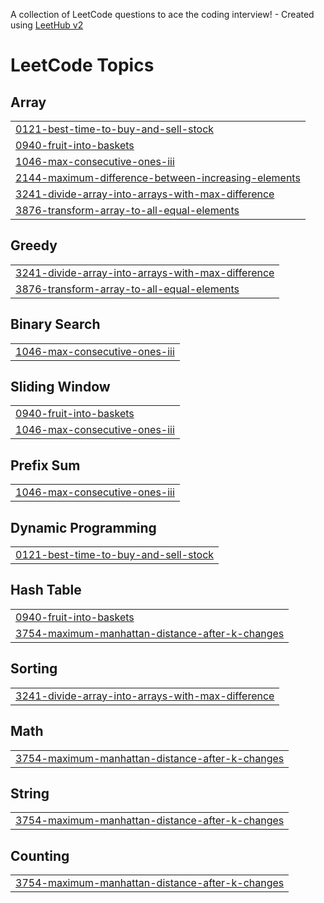 A collection of LeetCode questions to ace the coding interview! - Created using [LeetHub v2](https://github.com/arunbhardwaj/LeetHub-2.0)
<!---LeetCode Topics Start-->
# LeetCode Topics
## Array
|  |
| ------- |
| [0121-best-time-to-buy-and-sell-stock](https://github.com/Kanishkjain17/leetcode/tree/master/0121-best-time-to-buy-and-sell-stock) |
| [0940-fruit-into-baskets](https://github.com/Kanishkjain17/leetcode/tree/master/0940-fruit-into-baskets) |
| [1046-max-consecutive-ones-iii](https://github.com/Kanishkjain17/leetcode/tree/master/1046-max-consecutive-ones-iii) |
| [2144-maximum-difference-between-increasing-elements](https://github.com/Kanishkjain17/leetcode/tree/master/2144-maximum-difference-between-increasing-elements) |
| [3241-divide-array-into-arrays-with-max-difference](https://github.com/Kanishkjain17/leetcode/tree/master/3241-divide-array-into-arrays-with-max-difference) |
| [3876-transform-array-to-all-equal-elements](https://github.com/Kanishkjain17/leetcode/tree/master/3876-transform-array-to-all-equal-elements) |
## Greedy
|  |
| ------- |
| [3241-divide-array-into-arrays-with-max-difference](https://github.com/Kanishkjain17/leetcode/tree/master/3241-divide-array-into-arrays-with-max-difference) |
| [3876-transform-array-to-all-equal-elements](https://github.com/Kanishkjain17/leetcode/tree/master/3876-transform-array-to-all-equal-elements) |
## Binary Search
|  |
| ------- |
| [1046-max-consecutive-ones-iii](https://github.com/Kanishkjain17/leetcode/tree/master/1046-max-consecutive-ones-iii) |
## Sliding Window
|  |
| ------- |
| [0940-fruit-into-baskets](https://github.com/Kanishkjain17/leetcode/tree/master/0940-fruit-into-baskets) |
| [1046-max-consecutive-ones-iii](https://github.com/Kanishkjain17/leetcode/tree/master/1046-max-consecutive-ones-iii) |
## Prefix Sum
|  |
| ------- |
| [1046-max-consecutive-ones-iii](https://github.com/Kanishkjain17/leetcode/tree/master/1046-max-consecutive-ones-iii) |
## Dynamic Programming
|  |
| ------- |
| [0121-best-time-to-buy-and-sell-stock](https://github.com/Kanishkjain17/leetcode/tree/master/0121-best-time-to-buy-and-sell-stock) |
## Hash Table
|  |
| ------- |
| [0940-fruit-into-baskets](https://github.com/Kanishkjain17/leetcode/tree/master/0940-fruit-into-baskets) |
| [3754-maximum-manhattan-distance-after-k-changes](https://github.com/Kanishkjain17/leetcode/tree/master/3754-maximum-manhattan-distance-after-k-changes) |
## Sorting
|  |
| ------- |
| [3241-divide-array-into-arrays-with-max-difference](https://github.com/Kanishkjain17/leetcode/tree/master/3241-divide-array-into-arrays-with-max-difference) |
## Math
|  |
| ------- |
| [3754-maximum-manhattan-distance-after-k-changes](https://github.com/Kanishkjain17/leetcode/tree/master/3754-maximum-manhattan-distance-after-k-changes) |
## String
|  |
| ------- |
| [3754-maximum-manhattan-distance-after-k-changes](https://github.com/Kanishkjain17/leetcode/tree/master/3754-maximum-manhattan-distance-after-k-changes) |
## Counting
|  |
| ------- |
| [3754-maximum-manhattan-distance-after-k-changes](https://github.com/Kanishkjain17/leetcode/tree/master/3754-maximum-manhattan-distance-after-k-changes) |
<!---LeetCode Topics End-->
